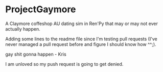 # ProjectGaymore
A Claymore coffeshop AU dating sim in Ren'Py that may or may not ever actually happen.

Adding some lines to the readme file since I'm testing pull requests (I've never managed a pull request before and figure I should know how ^^;).

gay shit gonna happen - Kris

I am unloved so my push request is going to get denied. 